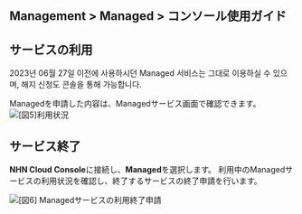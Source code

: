 ## Management > Managed > コンソール使用ガイド

## サービスの利用
2023년 06월 27일 이전에 사용하시던 Managed 서비스는 그대로 이용하실 수 있으며, 해지 신청도 콘솔을 통해 가능합니다.

Managedを申請した内容は、Managedサービス画面で確認できます。 
![[図5]利用状況](http://static.toastoven.net/prod_managed/managed_5.jpg)

## サービス終了 
**NHN Cloud Console**に接続し、**Managed**を選択します。
利用中のManagedサービスの利用状況を確認し、終了するサービスの終了申請を行います。

![[図6] Managedサービスの利用終了申請](http://static.toastoven.net/prod_managed/managed_6.jpg)
